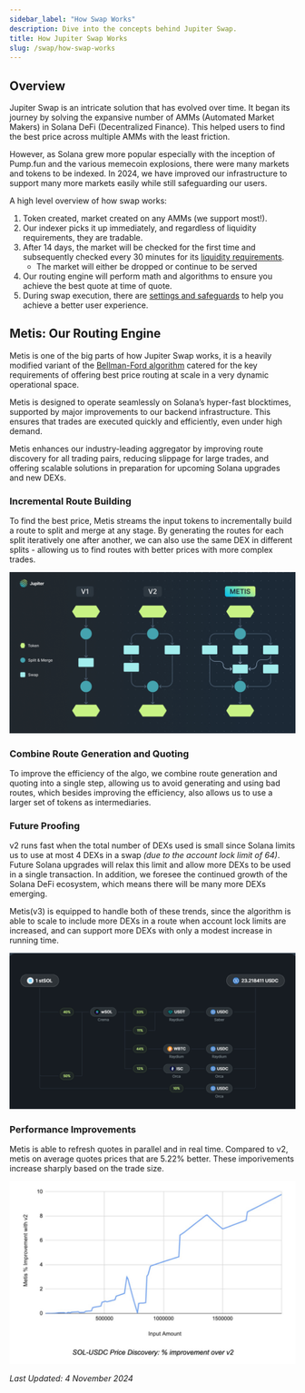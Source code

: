 ```yaml
---
sidebar_label: "How Swap Works"
description: Dive into the concepts behind Jupiter Swap.
title: How Jupiter Swap Works
slug: /swap/how-swap-works
---
```


<head>
    <title>Jupiter Swap | Quickstart</title>
    <meta name="twitter:card" content="summary" />
</head>

## Overview

Jupiter Swap is an intricate solution that has evolved over time. It began its journey by solving the expansive number of AMMs (Automated Market Makers) in Solana DeFi (Decentralized Finance). This helped users to find the best price across multiple AMMs with the least friction.

However, as Solana grew more popular especially with the inception of Pump.fun and the various memecoin explosions, there were many markets and tokens to be indexed. In 2024, we have improved our infrastructure to support many more markets easily while still safeguarding our users.

A high level overview of how swap works:

1. Token created, market created on any AMMs (we support most!).
2. Our indexer picks it up immediately, and regardless of liquidity requirements, they are tradable.
3. After 14 days, the market will be checked for the first time and subsequently checked every 30 minutes for its [liquidity requirements](../general/get-your-token-on-jupiter#how-to-get-your-pool-routed-on-jupiter).
    - The market will either be dropped or continue to be served
4. Our routing engine will perform math and algorithms to ensure you achieve the best quote at time of quote.
5. During swap execution, there are [settings and safeguards](../swap/tutorials) to help you achieve a better user experience.

## Metis: Our Routing Engine

Metis is one of the big parts of how Jupiter Swap works, it is a heavily modified variant of the [Bellman-Ford algorithm](https://en.wikipedia.org/wiki/Bellman%E2%80%93Ford_algorithm) catered for the key requirements of offering best price routing at scale in a very dynamic operational space.

Metis is designed to operate seamlessly on Solana’s hyper-fast blocktimes, supported by major improvements to our backend infrastructure. This ensures that trades are executed quickly and efficiently, even under high demand.

Metis enhances our industry-leading aggregator by improving route discovery for all trading pairs, reducing slippage for large trades, and offering scalable solutions in preparation for upcoming Solana upgrades and new DEXs.

### Incremental Route Building

To find the best price, Metis streams the input tokens to incrementally build a route to split and merge at any stage. By generating the routes for each split iteratively one after another, we can also use the same DEX in different splits - allowing us to find routes with better prices with more complex trades.

![Metis2](../1-swap/img/Metis-2.png)

### Combine Route Generation and Quoting

To improve the efficiency of the algo, we combine route generation and quoting into a single step, allowing us to avoid generating and using bad routes, which besides improving the efficiency, also allows us to use a larger set of tokens as intermediaries.

### Future Proofing

v2 runs fast when the total number of DEXs used is small since Solana limits us to use at most 4 DEXs in a swap *(due to the account lock limit of 64)*. Future Solana upgrades will relax this limit and allow more DEXs to be used in a single transaction. In addition, we foresee the continued growth of the Solana DeFi ecosystem, which means there will be many more DEXs emerging.

Metis(v3) is equipped to handle both of these trends, since the algorithm is able to scale to include more DEXs in a route when account lock limits are increased, and can support more DEXs with only a modest increase in running time.

![Metis3](../1-swap/img/Metis-3.png)

### Performance Improvements

Metis is able to refresh quotes in parallel and in real time. Compared to v2, metis on average quotes prices that are 5.22% better. These imporivements increase sharply based on the trade size.

![Metis4](../1-swap/img/Metis-4.jpg)

*Last Updated: 4 November 2024*
